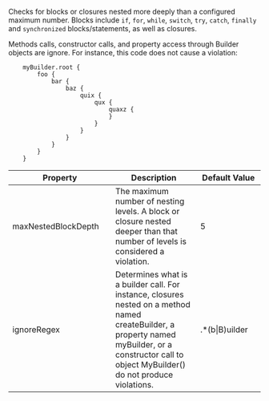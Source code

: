 Checks for blocks or closures nested more deeply than a configured
maximum number. Blocks include `if`, `for`, `while`, `switch`, `try`,
`catch`, `finally` and `synchronized` blocks/statements, as well as
closures.

Methods calls, constructor calls, and property access through Builder
objects are ignore. For instance, this code does not cause a violation:

        myBuilder.root {
            foo {
                bar {
                    baz {
                        quix {
                            qux {
                                quaxz {
                                }
                            }
                        }
                    }
                }
            }
        }

<table>
<colgroup>
<col style="width: 40%" />
<col style="width: 33%" />
<col style="width: 25%" />
</colgroup>
<thead>
<tr class="header">
<th>Property</th>
<th>Description</th>
<th>Default Value</th>
</tr>
</thead>
<tbody>
<tr class="odd">
<td>maxNestedBlockDepth</td>
<td>The maximum number of nesting levels. A block or closure nested deeper than that number of levels is considered a violation.</td>
<td>5</td>
</tr>
<tr class="even">
<td>ignoreRegex</td>
<td>Determines what is a builder call. For instance, closures nested on a method named createBuilder, a property named myBuilder, or a constructor call to object MyBuilder() do not produce violations.</td>
<td>.*(b|B)uilder</td>
</tr>
</tbody>
</table>
